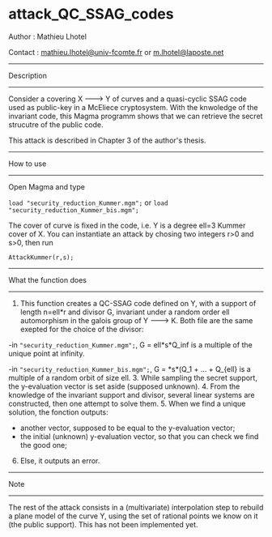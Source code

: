 # attack_QC_SSAG_codes

Author : Mathieu Lhotel 

Contact : mathieu.lhotel@univ-fcomte.fr or m.lhotel@laposte.net

---

Description

---

Consider a covering X ---> Y of curves and a quasi-cyclic SSAG code used as public-key in a McEliece cryptosystem. With the knwoledge of the invariant code, this Magma programm shows that we can retrieve the secret strucutre of the public code.

This attack is described in Chapter 3 of the author's thesis.

---

How to use

---

Open Magma and type

`load "security_reduction_Kummer.mgm";` or `load "security_reduction_Kummer_bis.mgm";` 

The cover of curve is fixed in the code, i.e. Y is a degree ell=3 Kummer cover of X. You can instantiate an attack by chosing two integers r>0 and s>0, then run

`AttackKummer(r,s);`

---

What the function does

---

1. This function creates a QC-SSAG code defined on Y, with a support of length n=ell\*r and divisor G, invariant under a random order ell automorphism in the galois group of Y ---> K. Both file are the same exepted for the choice of the divisor:

-in `"security_reduction_Kummer.mgm";`, G = ell\*s\*Q_inf is a multiple of the unique point at infinity.

-in `"security_reduction_Kummer_bis.mgm";`, G = \*s\*(Q_1 + ... + Q_{ell} is a multiple of a random orbit of size ell.
3. While sampling the secret support, the y-evaluation vector is set aside (supposed unknown).
4. From the knowledge of the invariant support and divisor, several linear systems are constructed, then one attempt to solve them.
5. When we find a unique solution, the fonction outputs:
  - another vector, supposed to be equal to the y-evaluation vector;
  - the initial (unknown) y-evaluation vector, so that you can check we find the good one;
6. Else, it outputs an error.

---

Note

---

The rest of the attack consists in a (multivariate) interpolation step to rebuild a plane model of the curve Y, using the set of rational points we know on it (the public support). This has not been implemented yet.
